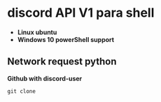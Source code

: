 # discord API V1 para shell 
- **Linux ubuntu**
- **Windows 10 powerShell support**

## Network request python
**Github with discord-user**
```shh
git clone 
```
